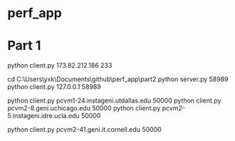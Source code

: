 # perf_app

# Part 1
python client.py 173.82.212.186 233

cd C:\Users\yxk\Documents\github\perf_app\part2
python server.py 58989
python client.py 127.0.0.1 58989

python client.py pcvm1-24.instageni.utdallas.edu 50000
python client.py pcvm2-8.geni.uchicago.edu 50000
python client.py pcvm2-5.instageni.idre.ucla.edu 50000


python client.py pcvm2-41.geni.it.cornell.edu 50000
